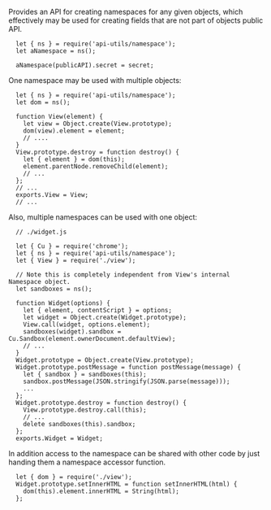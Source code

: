 Provides an API for creating namespaces for any given objects, which
effectively may be used for creating fields that are not part of objects
public API.

      let { ns } = require('api-utils/namespace');
      let aNamespace = ns();

      aNamespace(publicAPI).secret = secret;

One namespace may be used with multiple objects:

      let { ns } = require('api-utils/namespace');
      let dom = ns();

      function View(element) {
        let view = Object.create(View.prototype);
        dom(view).element = element;
        // ....
      }
      View.prototype.destroy = function destroy() {
        let { element } = dom(this);
        element.parentNode.removeChild(element);
        // ...
      };
      // ...
      exports.View = View;
      // ...

Also, multiple namespaces can be used with one object:

      // ./widget.js

      let { Cu } = require('chrome');
      let { ns } = require('api-utils/namespace');
      let { View } = require('./view');

      // Note this is completely independent from View's internal Namespace object.
      let sandboxes = ns();

      function Widget(options) {
        let { element, contentScript } = options;
        let widget = Object.create(Widget.prototype);
        View.call(widget, options.element);
        sandboxes(widget).sandbox = Cu.Sandbox(element.ownerDocument.defaultView);
        // ...
      }
      Widget.prototype = Object.create(View.prototype);
      Widget.prototype.postMessage = function postMessage(message) {
        let { sandbox } = sandboxes(this);
        sandbox.postMessage(JSON.stringify(JSON.parse(message)));
        ...
      };
      Widget.prototype.destroy = function destroy() {
        View.prototype.destroy.call(this);
        // ...
        delete sandboxes(this).sandbox;
      };
      exports.Widget = Widget;

In addition access to the namespace can be shared with other code by just
handing them a namespace accessor function.

      let { dom } = require('./view');
      Widget.prototype.setInnerHTML = function setInnerHTML(html) {
        dom(this).element.innerHTML = String(html);
      };

